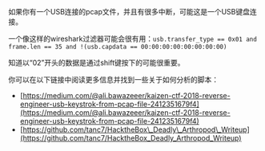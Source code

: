 如果你有一个USB连接的pcap文件，并且有很多中断，可能这是一个USB键盘连接。

一个像这样的wireshark过滤器可能会很有用：`usb.transfer_type == 0x01 and frame.len == 35 and !(usb.capdata == 00:00:00:00:00:00:00:00)`

知道以“02”开头的数据是通过shift键按下的可能很重要。

你可以在以下链接中阅读更多信息并找到一些关于如何分析的脚本：

* [https://medium.com/@ali.bawazeeer/kaizen-ctf-2018-reverse-engineer-usb-keystrok-from-pcap-file-2412351679f4](https://medium.com/@ali.bawazeeer/kaizen-ctf-2018-reverse-engineer-usb-keystrok-from-pcap-file-2412351679f4)
* [https://github.com/tanc7/HacktheBox\_Deadly\_Arthropod\_Writeup](https://github.com/tanc7/HacktheBox_Deadly_Arthropod_Writeup)
